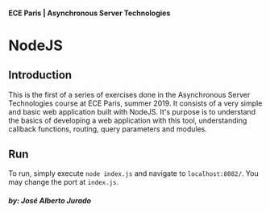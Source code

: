 #### ECE Paris | Asynchronous Server Technologies

# NodeJS

## Introduction

This is the first of a series of exercises done in the Asynchronous Server Technologies course 
at ECE Paris, summer 2019. It consists of a very simple and basic web application built with NodeJS.
It's purpose is to understand the basics of developing a web application with this tool, understanding 
callback functions, routing, query parameters and modules.

## Run

To run, simply execute `node index.js` and navigate to `localhost:8082/`. You may change the port at
`index.js`.

##### by: José Alberto Jurado

